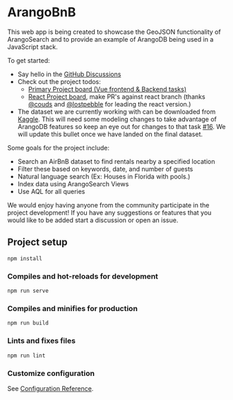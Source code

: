 # ArangoBnB
This web app is being created to showcase the GeoJSON functionality of ArangoSearch and to provide an example of ArangoDB being used in a JavaScript stack.

To get started:
* Say hello in the [GitHub Discussions](https://github.com/cw00dw0rd/ArangoBnB/discussions)
* Check out the project todos:
  * [Primary Project board (Vue frontend & Backend tasks)](https://github.com/cw00dw0rd/ArangoBnB/projects/1)
  * [React Project board](https://github.com/users/cw00dw0rd/projects/1), make PR's against react branch (thanks [@couds](https://github.com/couds) and [@lostpebble](https://github.com/lostpebble) for leading the react version.)
* The dataset we are currently working with can be downloaded from [Kaggle](https://www.kaggle.com/brittabettendorf/berlin-airbnb-data?select=listings_summary.csv). This will need some modeling changes to take advantage of ArangoDB features so keep an eye out for changes to that task [#16](https://github.com/cw00dw0rd/ArangoBnB/issues/16). We will update this bullet once we have landed on the final dataset.

Some goals for the project include:
* Search an AirBnB dataset to find rentals nearby a specified location
* Filter these based on keywords, date, and number of guests
* Natural language search (Ex: Houses in Florida with pools.)
* Index data using ArangoSearch Views
* Use AQL for all queries

We would enjoy having anyone from the community participate in the project development! 
If you have any suggestions or features that you would like to be added start a discussion or open an issue.

## Project setup
```
npm install
```

### Compiles and hot-reloads for development
```
npm run serve
```

### Compiles and minifies for production
```
npm run build
```

### Lints and fixes files
```
npm run lint
```

### Customize configuration
See [Configuration Reference](https://cli.vuejs.org/config/).
